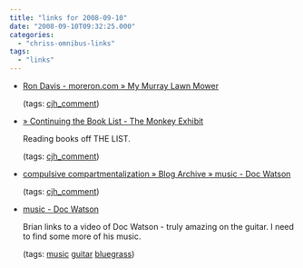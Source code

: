 ```yaml
---
title: "links for 2008-09-10"
date: "2008-09-10T09:32:25.000"
categories: 
  - "chriss-omnibus-links"
tags: 
  - "links"
---
```


- [Ron Davis - moreron.com » My Murray Lawn Mower](http://www.moreron.com/2008/09/09/my-murray-lawn-mower/#comment-48173)
    
    (tags: [cjh\_comment](http://delicious.com/hubbsc/cjh_comment))
    
- [» Continuing the Book List - The Monkey Exhibit](http://www.qwertyuppy.com/2008/09/continuing-the-book-list/#comment-47781)
    
    Reading books off THE LIST.
    
    (tags: [cjh\_comment](http://delicious.com/hubbsc/cjh_comment))
    
- [compulsive compartmentalization » Blog Archive » music - Doc Watson](http://rmfo-blogs.com/gravyboy/archives/2008/09/08/music-doc-watson/#comments)
    
    (tags: [cjh\_comment](http://delicious.com/hubbsc/cjh_comment))
    
- [music - Doc Watson](http://rmfo-blogs.com/gravyboy/archives/2008/09/08/music-doc-watson/)
    
    Brian links to a video of Doc Watson - truly amazing on the guitar. I need to find some more of his music.
    
    (tags: [music](http://delicious.com/hubbsc/music) [guitar](http://delicious.com/hubbsc/guitar) [bluegrass](http://delicious.com/hubbsc/bluegrass))
